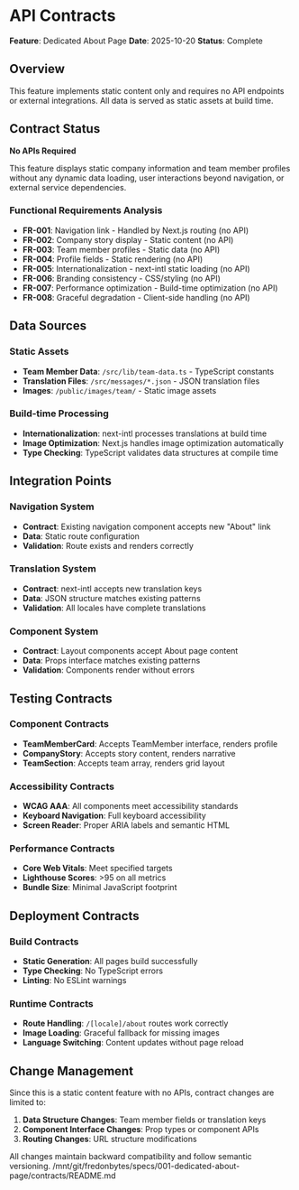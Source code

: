 # API Contracts

**Feature**: Dedicated About Page
**Date**: 2025-10-20
**Status**: Complete

## Overview

This feature implements static content only and requires no API endpoints or external integrations. All data is served as static assets at build time.

## Contract Status

**No APIs Required**

This feature displays static company information and team member profiles without any dynamic data loading, user interactions beyond navigation, or external service dependencies.

### Functional Requirements Analysis

- **FR-001**: Navigation link - Handled by Next.js routing (no API)
- **FR-002**: Company story display - Static content (no API)
- **FR-003**: Team member profiles - Static data (no API)
- **FR-004**: Profile fields - Static rendering (no API)
- **FR-005**: Internationalization - next-intl static loading (no API)
- **FR-006**: Branding consistency - CSS/styling (no API)
- **FR-007**: Performance optimization - Build-time optimization (no API)
- **FR-008**: Graceful degradation - Client-side handling (no API)

## Data Sources

### Static Assets
- **Team Member Data**: `/src/lib/team-data.ts` - TypeScript constants
- **Translation Files**: `/src/messages/*.json` - JSON translation files
- **Images**: `/public/images/team/` - Static image assets

### Build-time Processing
- **Internationalization**: next-intl processes translations at build time
- **Image Optimization**: Next.js handles image optimization automatically
- **Type Checking**: TypeScript validates data structures at compile time

## Integration Points

### Navigation System
- **Contract**: Existing navigation component accepts new "About" link
- **Data**: Static route configuration
- **Validation**: Route exists and renders correctly

### Translation System
- **Contract**: next-intl accepts new translation keys
- **Data**: JSON structure matches existing patterns
- **Validation**: All locales have complete translations

### Component System
- **Contract**: Layout components accept About page content
- **Data**: Props interface matches existing patterns
- **Validation**: Components render without errors

## Testing Contracts

### Component Contracts
- **TeamMemberCard**: Accepts TeamMember interface, renders profile
- **CompanyStory**: Accepts story content, renders narrative
- **TeamSection**: Accepts team array, renders grid layout

### Accessibility Contracts
- **WCAG AAA**: All components meet accessibility standards
- **Keyboard Navigation**: Full keyboard accessibility
- **Screen Reader**: Proper ARIA labels and semantic HTML

### Performance Contracts
- **Core Web Vitals**: Meet specified targets
- **Lighthouse Scores**: >95 on all metrics
- **Bundle Size**: Minimal JavaScript footprint

## Deployment Contracts

### Build Contracts
- **Static Generation**: All pages build successfully
- **Type Checking**: No TypeScript errors
- **Linting**: No ESLint warnings

### Runtime Contracts
- **Route Handling**: `/[locale]/about` routes work correctly
- **Image Loading**: Graceful fallback for missing images
- **Language Switching**: Content updates without page reload

## Change Management

Since this is a static content feature with no APIs, contract changes are limited to:

1. **Data Structure Changes**: Team member fields or translation keys
2. **Component Interface Changes**: Prop types or component APIs
3. **Routing Changes**: URL structure modifications

All changes maintain backward compatibility and follow semantic versioning.</content>
<parameter name="path">/mnt/git/fredonbytes/specs/001-dedicated-about-page/contracts/README.md
